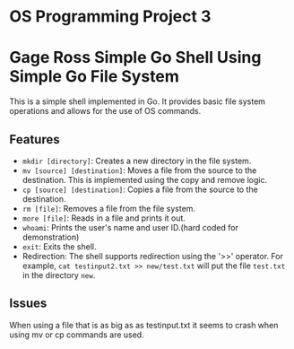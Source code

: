 # OS Programming Project 3
# Gage Ross Simple Go Shell Using Simple Go File System

This is a simple shell implemented in Go. It provides basic file system operations and allows for the use of OS commands.

## Features

- `mkdir [directory]`: Creates a new directory in the file system.
- `mv [source] [destination]`: Moves a file from the source to the destination. This is implemented using the copy and remove logic.
- `cp [source] [destination]`: Copies a file from the source to the destination.
- `rm [file]`: Removes a file from the file system.
- `more [file]`: Reads in a file and prints it out.
- `whoami`: Prints the user's name and user ID.(hard coded for demonstration)
- `exit`: Exits the shell.
- Redirection: The shell supports redirection using the '>>' operator. For example, `cat testinput2.txt >> new/test.txt` will put the file `test.txt` in the directory `new`.
## Issues
When using a file that is as big as as testinput.txt it seems to crash when using mv or cp commands are used.
